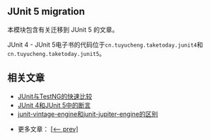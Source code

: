 ## JUnit 5 migration

本模块包含有关迁移到 JUnit 5 的文章。

JUnit 4 - JUnit 5电子书的代码位于`cn.tuyucheng.taketoday.junit4`和`cn.tuyucheng.taketoday.junit5`。

## 相关文章

+ [JUnit与TestNG的快速比较](docs/JUnit与TestNG的快速比较.md)
+ [JUnit 4和JUnit 5中的断言](docs/JUnit4和JUnit5中的断言.md)
+ [junit-vintage-engine和junit-jupiter-engine的区别](docs/junit-vintage-engine和junit-jupiter-engine的区别.md)

- 更多文章： [[<-- prev]](../junit-5-annotations/README.md)